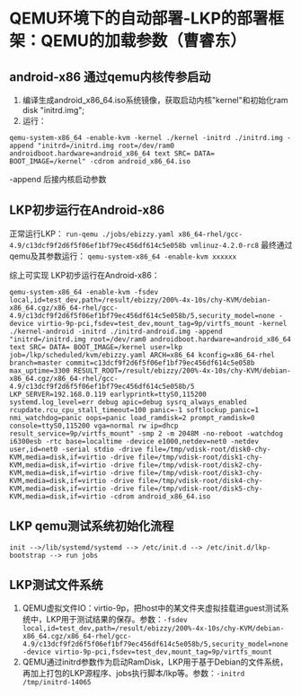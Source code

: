 # QEMU环境下的自动部署-LKP的部署框架：QEMU的加载参数（曹睿东）
## android-x86 通过qemu内核传参启动

1. 编译生成android_x86_64.iso系统镜像，获取启动内核"kernel"和初始化ram disk "initrd.img";
2. 运行：
```
qemu-system-x86_64 -enable-kvm -kernel ./kernel -initrd ./initrd.img -append "initrd=/initrd.img root=/dev/ram0 androidboot.hardware=android_x86_64 text SRC= DATA= BOOT_IMAGE=/kernel" -cdrom android_x86_64.iso
```
-append 后接内核启动参数

## LKP初步运行在Android-x86

正常运行LKP： `run-qemu ./jobs/ebizzy.yaml x86_64-rhel/gcc-4.9/c13dcf9f2d6f5f06ef1bf79ec456df614c5e058b vmlinuz-4.2.0-rc8`
最终通过qemu及其参数运行： `qemu-system-x86_64 -enable-kvm xxxxxx`

综上可实现 LKP初步运行在Android-x86：
```
qemu-system-x86_64 -enable-kvm -fsdev local,id=test_dev,path=/result/ebizzy/200%-4x-10s/chy-KVM/debian-x86_64.cgz/x86_64-rhel/gcc-4.9/c13dcf9f2d6f5f06ef1bf79ec456df614c5e058b/5,security_model=none -device virtio-9p-pci,fsdev=test_dev,mount_tag=9p/virtfs_mount -kernel ./kernel-android -initrd ./initrd-android.img -append "initrd=/initrd.img root=/dev/ram0 androidboot.hardware=android_x86_64 text SRC= DATA= BOOT_IMAGE=/kernel user=lkp job=/lkp/scheduled/kvm/ebizzy.yaml ARCH=x86_64 kconfig=x86_64-rhel branch=master commit=c13dcf9f2d6f5f06ef1bf79ec456df614c5e058b max_uptime=3300 RESULT_ROOT=/result/ebizzy/200%-4x-10s/chy-KVM/debian-x86_64.cgz/x86_64-rhel/gcc-4.9/c13dcf9f2d6f5f06ef1bf79ec456df614c5e058b/5 LKP_SERVER=192.168.0.119 earlyprintk=ttyS0,115200 systemd.log_level=err debug apic=debug sysrq_always_enabled rcupdate.rcu_cpu_stall_timeout=100 panic=-1 softlockup_panic=1 nmi_watchdog=panic oops=panic load_ramdisk=2 prompt_ramdisk=0 console=ttyS0,115200 vga=normal rw ip=dhcp result_service=9p/virtfs_mount" -smp 2 -m 2048M -no-reboot -watchdog i6300esb -rtc base=localtime -device e1000,netdev=net0 -netdev user,id=net0 -serial stdio -drive file=/tmp/vdisk-root/disk0-chy-KVM,media=disk,if=virtio -drive file=/tmp/vdisk-root/disk1-chy-KVM,media=disk,if=virtio -drive file=/tmp/vdisk-root/disk2-chy-KVM,media=disk,if=virtio -drive file=/tmp/vdisk-root/disk3-chy-KVM,media=disk,if=virtio -drive file=/tmp/vdisk-root/disk4-chy-KVM,media=disk,if=virtio -drive file=/tmp/vdisk-root/disk5-chy-KVM,media=disk,if=virtio -cdrom android_x86_64.iso
```

## LKP qemu测试系统初始化流程
```
init -->/lib/systemd/systemd --> /etc/init.d --> /etc/init.d/lkp-bootstrap --> run jobs
```
## LKP测试文件系统

1. QEMU虚拟文件IO：virtio-9p，把host中的某文件夹虚拟挂载进guest测试系统中，LKP用于测试结果的保存。参数：`-fsdev local,id=test_dev,path=/result/ebizzy/200%-4x-10s/chy-KVM/debian-x86_64.cgz/x86_64-rhel/gcc-4.9/c13dcf9f2d6f5f06ef1bf79ec456df614c5e058b/5,security_model=none -device virtio-9p-pci,fsdev=test_dev,mount_tag=9p/virtfs_mount`
1. QEMU通过initrd参数作为启动RamDisk，LKP用于基于Debian的文件系统，再加上打包的LKP源程序、jobs执行脚本/lkp等。参数：`-initrd /tmp/initrd-14065`
